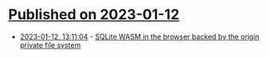 # [Published on 2023-01-12](index.md)

* [2023-01-12, 13:11:04](https://news.ycombinator.com/item?id=34352935) - [SQLite WASM in the browser backed by the origin private file system](https://developer.chrome.com/blog/sqlite-wasm-in-the-browser-backed-by-the-origin-private-file-system/)
